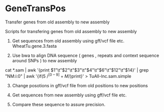 
# GeneTransPos
Transfer genes from old assembly to new assembly 

Scripts for transfering genes from old assembly to new assembly 

1. Get sequences from old assembly using gff/vcf file etc.
WheatTu.gene.3.fasta

2. Use bwa to align DNA sequence ( genes , repeats and context sequence around SNPs ) to new assembly

cat \*.sam | awk '{print $1"\t"$2"\t"$3"\t"$4"\t"$6"\t"$12"\t"$14}' | grep "NM:i:0" | awk '{if($5~/^[0-9]+M$/)print}' > TuAll-lnc.sam.simple

3. Change posotions in gff/vcf file from old positions to new positions

4. Get sequences from new assembly using gff/vcf file etc.

5. Compare these sequence to assure precision.

